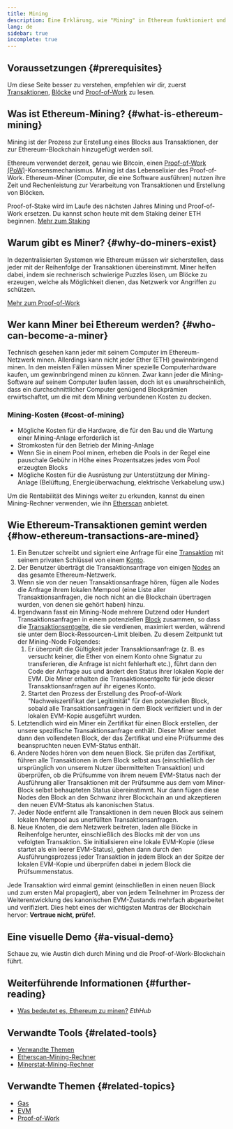 ```yaml
---
title: Mining
description: Eine Erklärung, wie "Mining" in Ethereum funktioniert und wie es dazu beiträgt, Ethereum sicher und dezentral zu halten.
lang: de
sidebar: true
incomplete: true
---
```


## Voraussetzungen {#prerequisites}

Um diese Seite besser zu verstehen, empfehlen wir dir, zuerst [Transaktionen](/developers/docs/transactions/), [Blöcke](/developers/docs/blocks/) und [Proof-of-Work](/developers/docs/consensus-mechanisms/pow/) zu lesen.

## Was ist Ethereum-Mining? {#what-is-ethereum-mining}

Mining ist der Prozess zur Erstellung eines Blocks aus Transaktionen, der zur Ethereum-Blockchain hinzugefügt werden soll.

Ethereum verwendet derzeit, genau wie Bitcoin, einen [Proof-of-Work (PoW)](/developers/docs/consensus-mechanisms/pow/)-Konsensmechanismus. Mining ist das Lebenselixier des Proof-of-Work. Ethereum-Miner (Computer, die eine Software ausführen) nutzen ihre Zeit und Rechenleistung zur Verarbeitung von Transaktionen und Erstellung von Blöcken.

<InfoBanner emoji=":wave:">
   Proof-of-Stake wird im Laufe des nächsten Jahres Mining und Proof-of-Work ersetzen. Du kannst schon heute mit dem Staking deiner ETH beginnen. <a href="/abstecken/">Mehr zum Staking</a>    
</InfoBanner>

## Warum gibt es Miner? {#why-do-miners-exist}

In dezentralisierten Systemen wie Ethereum müssen wir sicherstellen, dass jeder mit der Reihenfolge der Transaktionen übereinstimmt. Miner helfen dabei, indem sie rechnerisch schwierige Puzzles lösen, um Blöcke zu erzeugen, welche als Möglichkeit dienen, das Netzwerk vor Angriffen zu schützen.

[Mehr zum Proof-of-Work](/developers/docs/consensus-mechanisms/pow/)

## Wer kann Miner bei Ethereum werden? {#who-can-become-a-miner}

Technisch gesehen kann jeder mit seinem Computer im Ethereum-Netzwerk minen. Allerdings kann nicht jeder Ether (ETH) gewinnbringend minen. In den meisten Fällen müssen Miner spezielle Computerhardware kaufen, um gewinnbringend minen zu können. Zwar kann jeder die Mining-Software auf seinem Computer laufen lassen, doch ist es unwahrscheinlich, dass ein durchschnittlicher Computer genügend Blockprämien erwirtschaftet, um die mit dem Mining verbundenen Kosten zu decken.

### Mining-Kosten {#cost-of-mining}

- Mögliche Kosten für die Hardware, die für den Bau und die Wartung einer Mining-Anlage erforderlich ist
- Stromkosten für den Betrieb der Mining-Anlage
- Wenn Sie in einem Pool minen, erheben die Pools in der Regel eine pauschale Gebühr in Höhe eines Prozentsatzes jedes vom Pool erzeugten Blocks
- Mögliche Kosten für die Ausrüstung zur Unterstützung der Mining-Anlage (Belüftung, Energieüberwachung, elektrische Verkabelung usw.)

Um die Rentabilität des Minings weiter zu erkunden, kannst du einen Mining-Rechner verwenden, wie ihn [Etherscan](https://etherscan.io/ether-mining-calculator) anbietet.

## Wie Ethereum-Transaktionen gemint werden {#how-ethereum-transactions-are-mined}

1. Ein Benutzer schreibt und signiert eine Anfrage für eine [Transaktion](/developers/docs/transactions/) mit seinem privaten Schlüssel von einem [Konto](/developers/docs/accounts/).
2. Der Benutzer überträgt die Transaktionsanfrage von einigen [Nodes](/developers/docs/nodes-and-clients/) an das gesamte Ethereum-Netzwerk.
3. Wenn sie von der neuen Transaktionsanfrage hören, fügen alle Nodes die Anfrage ihrem lokalen Mempool (eine Liste aller Transaktionsanfragen, die noch nicht an die Blockchain übertragen wurden, von denen sie gehört haben) hinzu.
4. Irgendwann fasst ein Mining-Node mehrere Dutzend oder Hundert Transaktionsanfragen in einem potenziellen [Block](/developers/docs/blocks/) zusammen, so dass die [Transaktionsentgelte](/developers/docs/gas/), die sie verdienen, maximiert werden, während sie unter dem Block-Ressourcen-Limit bleiben. Zu diesem Zeitpunkt tut der Mining-Node Folgendes:
   1. Er überprüft die Gültigkeit jeder Transaktionsanfrage (z. B. es versucht keiner, die Ether von einem Konto ohne Signatur zu transferieren, die Anfrage ist nicht fehlerhaft etc.), führt dann den Code der Anfrage aus und ändert den Status ihrer lokalen Kopie der EVM. Die Miner erhalten die Transaktionsentgelte für jede dieser Transaktionsanfragen auf ihr eigenes Konto.
   2. Startet den Prozess der Erstellung des Proof-of-Work "Nachweiszertifikat der Legitimität" für den potenziellen Block, sobald alle Transaktionsanfragen in dem Block verifiziert und in der lokalen EVM-Kopie ausgeführt wurden.
5. Letztendlich wird ein Miner ein Zertifikat für einen Block erstellen, der unsere spezifische Transaktionsanfrage enthält. Dieser Miner sendet dann den vollendeten Block, der das Zertifikat und eine Prüfsumme des beanspruchten neuen EVM-Status enthält.
6. Andere Nodes hören von dem neuen Block. Sie prüfen das Zertifikat, führen alle Transaktionen in dem Block selbst aus (einschließlich der ursprünglich von unserem Nutzer übermittelten Transaktion) und überprüfen, ob die Prüfsumme von ihrem neuem EVM-Status nach der Ausführung aller Transaktionen mit der Prüfsumme aus dem vom Miner-Block selbst behaupteten Status übereinstimmt. Nur dann fügen diese Nodes den Block an den Schwanz ihrer Blockchain an und akzeptieren den neuen EVM-Status als kanonischen Status.
7. Jeder Node entfernt alle Transaktionen in dem neuen Block aus seinem lokalen Mempool aus unerfüllten Transaktionsanfragen.
8. Neue Knoten, die dem Netzwerk beitreten, laden alle Blöcke in Reihenfolge herunter, einschließlich des Blocks mit der von uns vefolgten Transaktion. Sie initialisieren eine lokale EVM-Kopie (diese startet als ein leerer EVM-Status), gehen dann durch den Ausführungsprozess jeder Transaktion in jedem Block an der Spitze der lokalen EVM-Kopie und überprüfen dabei in jedem Block die Prüfsummenstatus.

Jede Transaktion wird einmal gemint (einschließen in einen neuen Block und zum ersten Mal propagiert), aber von jedem Teilnehmer im Prozess der Weiterentwicklung des kanonischen EVM-Zustands mehrfach abgearbeitet und verifiziert. Dies hebt eines der wichtigsten Mantras der Blockchain hervor: **Vertraue nicht, prüfe!**.

## Eine visuelle Demo {#a-visual-demo}

Schaue zu, wie Austin dich durch Mining und die Proof-of-Work-Blockchain führt.

<YouTube id="zcX7OJ-L8XQ" />

## Weiterführende Informationen {#further-reading}

- [Was bedeutet es, Ethereum zu minen?](https://docs.ethhub.io/using-ethereum/mining/) _EthHub_

## Verwandte Tools {#related-tools}

- [Verwandte Themen](https://etherscan.io/stat/miner?range=7&blocktype=blocks)
- [Etherscan-Mining-Rechner](https://etherscan.io/ether-mining-calculator)
- [Minerstat-Mining-Rechner](https://minerstat.com/coin/ETH)

## Verwandte Themen {#related-topics}

- [Gas](/developers/docs/gas/)
- [EVM](/developers/docs/evm/)
- [Proof-of-Work](/developers/docs/consensus-mechanisms/pow/)

